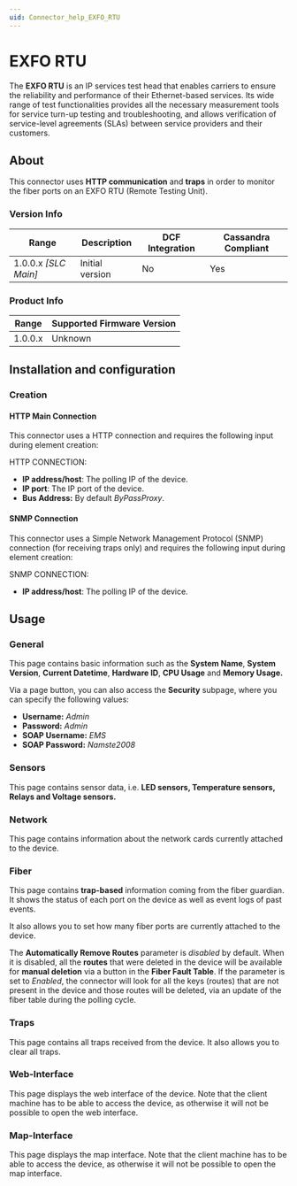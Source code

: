 ```yaml
---
uid: Connector_help_EXFO_RTU
---
```


# EXFO RTU

The **EXFO RTU** is an IP services test head that enables carriers to ensure the reliability and performance of their Ethernet-based services. Its wide range of test functionalities provides all the necessary measurement tools for service turn-up testing and troubleshooting, and allows verification of service-level agreements (SLAs) between service providers and their customers.

## About

This connector uses **HTTP communication** and **traps** in order to monitor the fiber ports on an EXFO RTU (Remote Testing Unit).

### Version Info

| **Range**       | **Description** | **DCF Integration** | **Cassandra Compliant** |
|------------------------|-----------------|---------------------|-------------------------|
| 1.0.0.x *\[SLC Main\]* | Initial version | No                  | Yes                     |

### Product Info

| Range | Supported Firmware Version |
|------------------|-----------------------------|
| 1.0.0.x          | Unknown                     |

## Installation and configuration

### Creation

#### HTTP Main Connection

This connector uses a HTTP connection and requires the following input during element creation:

HTTP CONNECTION:

- **IP address/host**: The polling IP of the device.
- **IP port**: The IP port of the device.
- **Bus Address:** By default *ByPassProxy*.

#### SNMP Connection

This connector uses a Simple Network Management Protocol (SNMP) connection (for receiving traps only) and requires the following input during element creation:

SNMP CONNECTION:

- **IP address/host**: The polling IP of the device.

## Usage

### General

This page contains basic information such as the **System Name**, **System Version**, **Current Datetime**, **Hardware ID**, **CPU Usage** and **Memory Usage.**

Via a page button, you can also access the **Security** subpage, where you can specify the following values:

- **Username:** *Admin*
- **Password:** *Admin*
- **SOAP Username:** *EMS*
- **SOAP Password:** *Namste2008*

### Sensors

This page contains sensor data, i.e. **LED sensors, Temperature sensors, Relays and Voltage sensors.**

### Network

This page contains information about the network cards currently attached to the device.

### Fiber

This page contains **trap-based** information coming from the fiber guardian. It shows the status of each port on the device as well as event logs of past events.

It also allows you to set how many fiber ports are currently attached to the device.

The **Automatically Remove Routes** parameter is *disabled* by default. When it is disabled, all the **routes** that were deleted in the device will be available for **manual deletion** via a button in the **Fiber Fault Table**. If the parameter is set to *Enabled*, the connector will look for all the keys (routes) that are not present in the device and those routes will be deleted, via an update of the fiber table during the polling cycle.

### Traps

This page contains all traps received from the device. It also allows you to clear all traps.

### Web-Interface

This page displays the web interface of the device. Note that the client machine has to be able to access the device, as otherwise it will not be possible to open the web interface.

### Map-Interface

This page displays the map interface. Note that the client machine has to be able to access the device, as otherwise it will not be possible to open the map interface.
